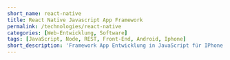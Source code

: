 ```yaml
---
short_name: react-native
title: React Native Javascript App Framework
permalink: /technologies/react-native
categories: [Web-Entwicklung, Software]
tags: [JavaScript, Node, REST, Front-End, Android, Iphone]
short_description: 'Framework App Entwicklung in JavaScript für IPhone und Android.'
---
```



